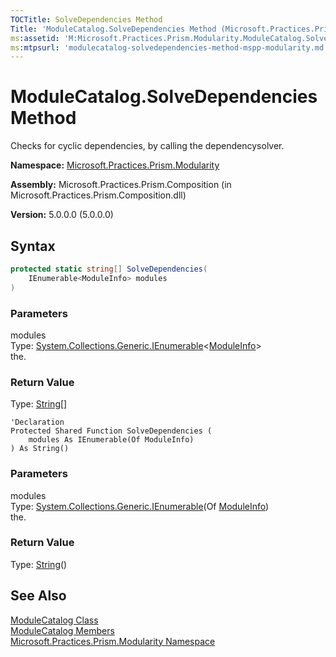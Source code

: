 ```yaml
---
TOCTitle: SolveDependencies Method
Title: 'ModuleCatalog.SolveDependencies Method (Microsoft.Practices.Prism.Modularity)'
ms:assetid: 'M:Microsoft.Practices.Prism.Modularity.ModuleCatalog.SolveDependencies(System.Collections.Generic.IEnumerable{Microsoft.Practices.Prism.Modularity.ModuleInfo})'
ms:mtpsurl: 'modulecatalog-solvedependencies-method-mspp-modularity.md'
---
```



# ModuleCatalog.SolveDependencies Method

Checks for cyclic dependencies, by calling the dependencysolver.

**Namespace:** [Microsoft.Practices.Prism.Modularity](/patterns-practices/reference/mspp-modularity-namespace)

**Assembly:** Microsoft.Practices.Prism.Composition (in Microsoft.Practices.Prism.Composition.dll)

**Version:** 5.0.0.0 (5.0.0.0)

## Syntax

```C#
protected static string[] SolveDependencies(
	IEnumerable<ModuleInfo> modules
)
```
### Parameters

modules  
Type: [System.Collections.Generic.IEnumerable](http://msdn.microsoft.com/en-us/library/9eekhta0)&lt;[ModuleInfo](/patterns-practices/reference/moduleinfo-class-mspp-modularity)&gt;   
the.

### Return Value

Type: [String](http://msdn.microsoft.com/en-us/library/s1wwdcbf)[]
```VB
'Declaration
Protected Shared Function SolveDependencies ( 
	modules As IEnumerable(Of ModuleInfo)
) As String()
```

### Parameters

modules  
Type: [System.Collections.Generic.IEnumerable](http://msdn.microsoft.com/en-us/library/9eekhta0)(Of [ModuleInfo](/patterns-practices/reference/moduleinfo-class-mspp-modularity))   
the.

### Return Value

Type: [String](http://msdn.microsoft.com/en-us/library/s1wwdcbf)()

## See Also

[ModuleCatalog Class](/patterns-practices/reference/modulecatalog-class-mspp-modularity)<br/>
[ModuleCatalog Members](/patterns-practices/reference/modulecatalog-members-mspp-modularity)<br/>
[Microsoft.Practices.Prism.Modularity Namespace](/patterns-practices/reference/mspp-modularity-namespace)<br/>
